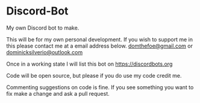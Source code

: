 # Discord-Bot
My own Discord bot to make.

This will be for my own personal development. If you wish to support me in this please contact me at a email address below.
domthefoe@gmail.com
or
dominicksilverio@outlook.com

Once in a working state I will list this bot on https://discordbots.org

Code will be open source, but please if you do use my code credit me.

Commenting suggestions on code is fine. If you see something you want to fix make a change and ask a pull request.
